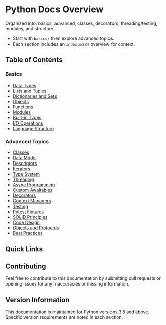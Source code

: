 # Python Docs Overview

Organized into: basics, advanced, classes, decorators, threading/testing, modules, and structure.

- Start with `basics/` then explore advanced topics.
- Each section includes an `index.md` or overview for context.

## Table of Contents

### Basics
- [Data Types](basics/data_types.md)
- [Lists and Tuples](basics/lists_tuples.md)
- [Dictionaries and Sets](basics/dictionaries_sets.md)
- [Objects](basics/objects.md)
- [Functions](basics/functions.md)
- [Modules](basics/modules.md)
- [Built-in Types](basics/builtins.md)
- [I/O Operations](basics/io.md)
- [Language Structure](basics/structure.md)

### Advanced Topics
- [Classes](advanced/classes.md)
- [Data Model](advanced/data_model.md)
- [Descriptors](advanced/descriptors.md)
- [Iterators](advanced/iterators.md)
- [Type System](advanced/type_system.md)
- [Threading](advanced/threading.md)
- [Async Programming](advanced/async.md)
- [Custom Awaitables](advanced/custom_awaitables.md)
- [Decorators](advanced/decorators.md)
- [Context Managers](advanced/context_managers.md)
- [Testing](advanced/testing.md)
- [Pytest Fixtures](advanced/pytest_fixtures.md)
- [SOLID Principles](advanced/solid.md)
- [Code Design](advanced/code_design.md)
- [Objects and Protocols](advanced/objects.md)
- [Best Practices](advanced/best_practices.md)

## Quick Links

## Contributing

Feel free to contribute to this documentation by submitting pull requests or opening issues for any inaccuracies or missing information.

## Version Information

This documentation is maintained for Python versions 3.8 and above. Specific version requirements are noted in each section. 